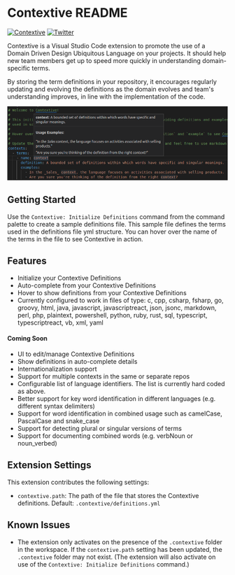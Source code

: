 # Contextive README

[![Contextive](https://github.com/dev-cycles/contextive/actions/workflows/contextive.yml/badge.svg)](https://github.com/dev-cycles/contextive/actions/workflows/contextive.yml) [![Twitter](https://img.shields.io/twitter/url/https/twitter.com/contextive_tech.svg?style=social&label=Follow%20%40Contextive)](https://twitter.com/contextive_tech)

Contextive is a Visual Studio Code extension to promote the use of a Domain Driven Design Ubiquitous Language on your projects.  It should help new team members get up to speed more quickly in understanding domain-specific terms.

By storing the term definitions in your repository, it encourages regularly updating and evolving the definitions as the domain evolves and team's understanding improves, in line with the implementation of the code.

![Example of a Contextive definition hover over the word "context" in a yml file.](images/example_hover.png)

## Getting Started

Use the `Contextive: Initialize Definitions` command from the command palette to create a sample definitions file.  This sample file defines the terms used in the definitions file yml structure.  You can hover over the name of the terms in the file to see Contextive in action.

## Features

* Initialize your Contextive Definitions
* Auto-complete from your Contextive Definitions
* Hover to show definitions from your Contextive Definitions
* Currently configured to work in files of type: c, cpp, csharp, fsharp, go, groovy, html, java, javascript, javascriptreact, json, jsonc, markdown, perl, php, plaintext, powershell, python, ruby, rust, sql, typescript, typescriptreact, vb, xml, yaml

#### Coming Soon

* UI to edit/manage Contextive Definitions
* Show definitions in auto-complete details
* Internationalization support
* Support for multiple contexts in the same or separate repos
* Configurable list of language identifiers. The list is currently hard coded as above.
* Better support for key word identification in different languages (e.g. different syntax delimiters)
* Support for word identification in combined usage such as camelCase, PascalCase and snake_case
* Support for detecting plural or singular versions of terms
* Support for documenting combined words (e.g. verbNoun or noun_verbed)

## Extension Settings

This extension contributes the following settings:

* `contextive.path`: The path of the file that stores the Contextive definitions.  Default: `.contextive/definitions.yml`

## Known Issues

* The extension only activates on the presence of the `.contextive` folder in the workspace.  If the `contextive.path` setting has been updated, the `.contextive` folder may not exist.  (The extension will also activate on use of the `Contextive: Initialize Definitions` command.)